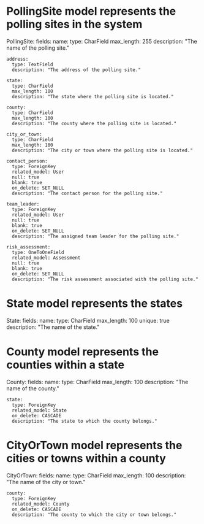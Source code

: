 # PollingSite model represents the polling sites in the system
PollingSite:
  fields:
    name:
      type: CharField
      max_length: 255
      description: "The name of the polling site."
    
    address:
      type: TextField
      description: "The address of the polling site."
    
    state:
      type: CharField
      max_length: 100
      description: "The state where the polling site is located."
    
    county:
      type: CharField
      max_length: 100
      description: "The county where the polling site is located."
    
    city_or_town:
      type: CharField
      max_length: 100
      description: "The city or town where the polling site is located."
    
    contact_person:
      type: ForeignKey
      related_model: User
      null: true
      blank: true
      on_delete: SET_NULL
      description: "The contact person for the polling site."
    
    team_leader:
      type: ForeignKey
      related_model: User
      null: true
      blank: true
      on_delete: SET_NULL
      description: "The assigned team leader for the polling site."
    
    risk_assessment:
      type: OneToOneField
      related_model: Assessment
      null: true
      blank: true
      on_delete: SET_NULL
      description: "The risk assessment associated with the polling site."

# State model represents the states
State:
  fields:
    name:
      type: CharField
      max_length: 100
      unique: true
      description: "The name of the state."

# County model represents the counties within a state
County:
  fields:
    name:
      type: CharField
      max_length: 100
      description: "The name of the county."
    
    state:
      type: ForeignKey
      related_model: State
      on_delete: CASCADE
      description: "The state to which the county belongs."

# CityOrTown model represents the cities or towns within a county
CityOrTown:
  fields:
    name:
      type: CharField
      max_length: 100
      description: "The name of the city or town."
    
    county:
      type: ForeignKey
      related_model: County
      on_delete: CASCADE
      description: "The county to which the city or town belongs."
